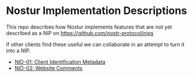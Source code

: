 # Nostur Implementation Descriptions

This repo describes how Nostur implements features that are not yet described as a NIP on https://github.com/nostr-protocol/nips

If other clients find these useful we can collaborate in an attempt to turn it into a NIP.



- [NID-01: Client Identification Metadata][nid1]
- [NID-02: Website Comments][nid2]

[nid1]: 01.md
[nid2]: 02.md